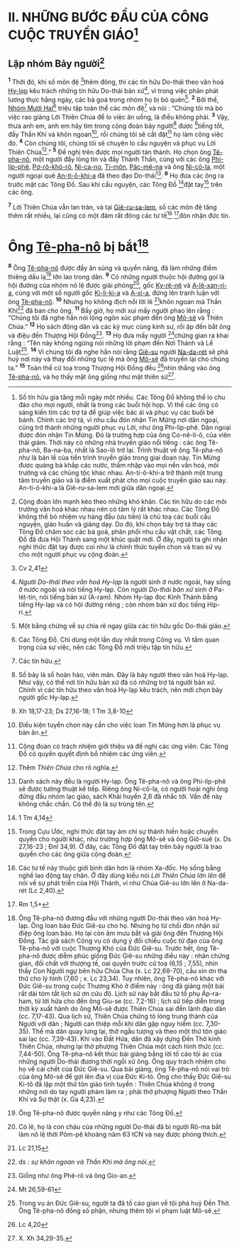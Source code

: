 # II. NHỮNG BƯỚC ĐẦU CỦA CÔNG CUỘC TRUYỀN GIÁO[^1-66286167-c3c5-4611-9907-8d64e8c532b3]

## Lập nhóm Bảy người[^2-66286167-c3c5-4611-9907-8d64e8c532b3]

<sup><b>1</b></sup> Thời đó, khi số môn đệ [^1@-66286167-c3c5-4611-9907-8d64e8c532b3]thêm đông, thì các tín hữu Do-thái theo văn hoá [Hy-lạp]() kêu trách những tín hữu Do-thái bản xứ[^3-66286167-c3c5-4611-9907-8d64e8c532b3], vì trong việc phân phát lương thực hằng ngày, các bà goá trong nhóm họ bị bỏ quên[^4-66286167-c3c5-4611-9907-8d64e8c532b3]. <sup><b>2</b></sup> Bởi thế, [Nhóm Mười Hai]()[^5-66286167-c3c5-4611-9907-8d64e8c532b3] triệu tập toàn thể các môn đệ[^6-66286167-c3c5-4611-9907-8d64e8c532b3] và nói : “Chúng tôi mà bỏ việc rao giảng Lời Thiên Chúa để lo việc ăn uống, là điều không phải. <sup><b>3</b></sup> Vậy, thưa anh em, anh em hãy tìm trong cộng đoàn bảy người[^7-66286167-c3c5-4611-9907-8d64e8c532b3] được [^2@-66286167-c3c5-4611-9907-8d64e8c532b3]tiếng tốt, đầy Thần Khí và khôn ngoan[^8-66286167-c3c5-4611-9907-8d64e8c532b3], rồi chúng tôi sẽ cắt đặt[^9-66286167-c3c5-4611-9907-8d64e8c532b3] họ làm công việc đó. <sup><b>4</b></sup> Còn chúng tôi, chúng tôi sẽ chuyên lo cầu nguyện và phục vụ Lời Thiên Chúa[^10-66286167-c3c5-4611-9907-8d64e8c532b3].” <sup><b>5</b></sup> Đề nghị trên được mọi người tán thành. Họ chọn ông [Tê-pha-nô](), một người đầy lòng tin và đầy Thánh Thần, cùng với các ông [Phi-líp-phê](), [Pơ-rô-khô-rô](), [Ni-ca-no](), [Ti-môn](), [Pác-mê-na]() và ông [Ni-cô-la](), một người ngoại quê [An-ti-ô-khi-a]() đã theo đạo Do-thái[^11-66286167-c3c5-4611-9907-8d64e8c532b3]. <sup><b>6</b></sup> Họ đưa các ông ra trước mặt các Tông Đồ. Sau khi cầu nguyện, các Tông Đồ [^3@-66286167-c3c5-4611-9907-8d64e8c532b3]đặt tay[^12-66286167-c3c5-4611-9907-8d64e8c532b3] trên các ông.

<sup><b>7</b></sup> Lời Thiên Chúa vẫn lan tràn, và tại [Giê-ru-sa-lem](), số các môn đệ tăng thêm rất nhiều, lại cũng có một đám rất đông các tư tế[^13-66286167-c3c5-4611-9907-8d64e8c532b3] [^4@-66286167-c3c5-4611-9907-8d64e8c532b3]đón nhận đức tin.

# Ông [Tê-pha-nô]() bị bắt[^14-66286167-c3c5-4611-9907-8d64e8c532b3]

<sup><b>8</b></sup> Ông [Tê-pha-nô]() được đầy ân sủng và quyền năng, đã làm những điềm thiêng dấu lạ[^15-66286167-c3c5-4611-9907-8d64e8c532b3] lớn lao trong dân. <sup><b>9</b></sup> Có những người thuộc hội đường gọi là hội đường của nhóm nô lệ được giải phóng[^16-66286167-c3c5-4611-9907-8d64e8c532b3], gốc [Ky-rê-nê]() và [A-lê-xan-ri-a](), cùng với một số người gốc [Ki-li-ki-a]() và [A-xi-a](), đứng lên tranh luận với ông [Tê-pha-nô](). <sup><b>10</b></sup> Nhưng họ không địch nổi lời lẽ [^5@-66286167-c3c5-4611-9907-8d64e8c532b3]khôn ngoan mà Thần Khí[^17-66286167-c3c5-4611-9907-8d64e8c532b3] đã ban cho ông. <sup><b>11</b></sup> Bấy giờ, họ mới xui mấy người phao lên rằng : “Chúng tôi đã nghe hắn nói lộng ngôn xúc phạm đến ông [Mô-sê]() và Thiên Chúa.” <sup><b>12</b></sup> Họ sách động dân và các kỳ mục cùng kinh sư, rồi ập đến bắt ông và điệu đến Thượng Hội Đồng[^18-66286167-c3c5-4611-9907-8d64e8c532b3]. <sup><b>13</b></sup> Họ đưa mấy người [^6@-66286167-c3c5-4611-9907-8d64e8c532b3]chứng gian ra khai rằng : “Tên này không ngừng nói những lời phạm đến Nơi Thánh và Lề Luật[^19-66286167-c3c5-4611-9907-8d64e8c532b3]. <sup><b>14</b></sup> Vì chúng tôi đã nghe hắn nói rằng [Giê-su]() người [Na-da-rét]() sẽ phá huỷ nơi này và thay đổi những tục lệ mà ông [Mô-sê]() đã truyền lại cho chúng ta.” <sup><b>15</b></sup> Toàn thể cử toạ trong Thượng Hội Đồng đều [^7@-66286167-c3c5-4611-9907-8d64e8c532b3]nhìn thẳng vào ông [Tê-pha-nô](), và họ thấy mặt ông giống như mặt thiên sứ[^20-66286167-c3c5-4611-9907-8d64e8c532b3].

[^1-66286167-c3c5-4611-9907-8d64e8c532b3]: Số tín hữu gia tăng mỗi ngày một nhiều. Các Tông Đồ không thể lo chu đáo cho mọi người, nhất là trong các buổi hội họp. Vì thế các ông có sáng kiến tìm các trợ tá để giúp việc bác ái và phục vụ các buổi bẻ bánh. Chính các trợ tá, vì nhu cầu đón nhận Tin Mừng nơi dân ngoại, cũng trở thành những người phục vụ Lời, như ông Phi-líp-phê. Dân ngoại được đón nhận Tin Mừng. Đó là trường hợp của ông Co-nê-li-ô, của viên thái giám. Thời này có những nhà truyền giáo nổi tiếng : các ông Tê-pha-nô, Ba-na-ba, nhất là Sao-lô trở lại. Trình thuật về ông Tê-pha-nô như là bản lề của tiến trình truyền giáo trong giai đoạn này. Tin Mừng được quảng bá khắp các nước, thấm nhập vào mọi nền văn hoá, môi trường và các chủng tộc khác nhau. An-ti-ô-khi-a trở thành một trung tâm truyền giáo và là điểm xuất phát cho mọi cuộc truyền giáo sau này. An-ti-ô-khi-a là Giê-ru-sa-lem mới giữa dân ngoại.

[^2-66286167-c3c5-4611-9907-8d64e8c532b3]: Cộng đoàn lớn mạnh kéo theo những khó khăn. Các tín hữu do các môi trường văn hoá khác nhau nên có tâm lý rất khác nhau. Các Tông Đồ không thể bỏ nhiệm vụ hàng đầu (ưu tiên) là chủ toạ các buổi cầu nguyện, giáo huấn và giảng dạy. Do đó, khi chọn bảy trợ tá thay các Tông Đồ chăm sóc các bà goá, phân phối nhu cầu vật chất, các Tông Đồ đã đưa Hội Thánh sang một khúc quặt mới. Ở đây, người ta ghi nhận nghi thức đặt tay được coi như là chính thức tuyển chọn và trao sứ vụ cho một người phục vụ cộng đoàn.

[^3-66286167-c3c5-4611-9907-8d64e8c532b3]: _Người Do-thái theo văn hoá Hy-lạp_ là người sinh ở nước ngoài, hay sống ở nước ngoài và nói tiếng Hy-lạp. Còn người _Do-thái bản xứ_ sinh ở Pa-lét-tin, nói tiếng bản xứ (A-ram). Nhóm Hy-lạp đọc Kinh Thánh bằng tiếng Hy-lạp và có hội đường riêng ; còn nhóm bản xứ đọc tiếng Híp-ri.

[^4-66286167-c3c5-4611-9907-8d64e8c532b3]: Một bằng chứng về sự chia rẽ ngay giữa các tín hữu gốc Do-thái giáo.

[^5-66286167-c3c5-4611-9907-8d64e8c532b3]: Các Tông Đồ. Chỉ dùng một lần duy nhất trong Công vụ. Vì tầm quan trọng của sự việc, nên các Tông Đồ mới triệu tập tín hữu.

[^6-66286167-c3c5-4611-9907-8d64e8c532b3]: Các tín hữu.

[^7-66286167-c3c5-4611-9907-8d64e8c532b3]: Số bảy là số hoàn hảo, viên mãn. Đây là bảy người theo văn hoá Hy-lạp. Như vậy, có thể nơi tín hữu bản xứ đã có những trợ tá người bản xứ. Chính vì các tín hữu theo văn hoá Hy-lạp kêu trách, nên mới chọn bảy người gốc Hy-lạp.

[^8-66286167-c3c5-4611-9907-8d64e8c532b3]: Điều kiện tuyển chọn này cần cho việc loan Tin Mừng hơn là phục vụ bàn ăn.

[^9-66286167-c3c5-4611-9907-8d64e8c532b3]: Cộng đoàn có trách nhiệm giới thiệu và đề nghị các ứng viên. Các Tông Đồ có quyền quyết định bổ nhiệm các ứng viên.

[^10-66286167-c3c5-4611-9907-8d64e8c532b3]: Thêm _Thiên Chúa_ cho rõ nghĩa.

[^11-66286167-c3c5-4611-9907-8d64e8c532b3]: Danh sách này đều là người Hy-lạp. Ông Tê-pha-nô và ông Phi-líp-phê sẽ được tường thuật kế tiếp. Riêng ông Ni-cô-la, có người hoài nghi ông đứng đầu nhóm lạc giáo, sách Khải huyền 2,6 đã nhắc tới. Vấn đề này không chắc chắn. Có thể đó là sự trùng tên.

[^12-66286167-c3c5-4611-9907-8d64e8c532b3]: Trong Cựu Ước, nghi thức đặt tay ám chỉ sự thánh hiến hoặc chuyển quyền cho người khác, như trường hợp ông Mô-sê và ông Giô-suê (x. Ds 27,16-23 ; Đnl 34,9). Ở đây, các Tông Đồ đặt tay trên bảy người là trao quyền cho các ông giữa cộng đoàn.

[^13-66286167-c3c5-4611-9907-8d64e8c532b3]: Các tư tế này thuộc giới bình dân hơn là nhóm Xa-đốc. Họ sống bằng nghề lao động tay chân. Ở đây dùng kiểu nói _Lời Thiên Chúa lớn lên_ để nói về sự phát triển của Hội Thánh, ví như Chúa Giê-su lớn lên ở Na-da-rét (Lc 2,40).

[^14-66286167-c3c5-4611-9907-8d64e8c532b3]:
    Ông Tê-pha-nô đương đầu với những người Do-thái theo văn hoá Hy-lạp. Ông loan báo Đức Giê-su cho họ. Nhưng họ từ chối đón nhận sứ điệp ông loan báo. Họ lại còn âm mưu bắt và giải ông đến Thượng Hội Đồng. Tác giả sách Công vụ có dụng ý đối chiếu cuộc tử đạo của ông Tê-pha-nô với cuộc Thương Khó của Đức Giê-su. Trước hết, ông Tê-pha-nô được diễm phúc giống Đức Giê-su những điều này : nhân chứng gian, đối chất với thượng tế, oai quyền trước cử toạ (6,15 ; 7,55), nhìn thấy Con Người ngự bên hữu Chúa Cha (x. Lc 22,68-70), cầu xin ơn tha thứ cho lý hình (7,60 ; x. Lc 23,34). Tuy nhiên, ông Tê-pha-nô khác với Đức Giê-su trong cuộc Thương Khó ở điểm này : ông đã giảng một bài rất dài tóm tắt lịch sử ơn cứu độ. Lịch sử này bắt đầu từ tổ phụ Áp-ra-ham, từ lời hứa cho đến ông Giu-se (cc. 7,2-16) ; lịch sử tiếp diễn trong thời kỳ xuất hành do ông Mô-sê được Thiên Chúa sai đến lãnh đạo dân (cc. 7,17-43). Qua lịch sử, Thiên Chúa chứng tỏ lòng trung thành của Người với dân ; Người can thiệp mỗi khi dân gặp nguy hiểm (cc. 7,30-35). Thế mà dân quay lưng lại, thờ ngẫu tượng và theo một thứ tôn giáo sai lạc (cc. 7,39-43). Khi vào Đất Hứa, dân đã xây dựng Đền Thờ kính Thiên Chúa, nhưng lại thờ phượng Thiên Chúa một cách hình thức (cc. 7,44-50). Ông Tê-pha-nô kết thúc bài giảng bằng lời tố cáo tội ác của những người Do-thái đương thời ngồi xử ông. Ông quy trách nhiệm cho họ về cái chết của Đức Giê-su. Qua bài giảng, ông Tê-pha-nô nói vai trò của ông Mô-sê để gợi lên địa vị của Đức Ki-tô. Ông cho thấy Đức Giê-su Ki-tô đã lập một thứ tôn giáo tinh tuyền : Thiên Chúa không ở trong những nơi do tay người phàm làm ra ; phải thờ phượng Người theo Thần Khí và Sự thật (x. Ga 4,23).
    [^15-66286167-c3c5-4611-9907-8d64e8c532b3]: Ông Tê-pha-nô được quyền năng y như các Tông Đồ.
    [^16-66286167-c3c5-4611-9907-8d64e8c532b3]: Có lẽ, họ là con cháu của những người Do-thái đã bị người Rô-ma bắt làm nô lệ thời Pôm-pê khoảng năm 63 tCN và nay được phóng thích.
    [^17-66286167-c3c5-4611-9907-8d64e8c532b3]: ds : _sự khôn ngoan và Thần Khí mà ông nói_.
    [^18-66286167-c3c5-4611-9907-8d64e8c532b3]: Giống như ông Phê-rô và ông Gio-an.
    [^19-66286167-c3c5-4611-9907-8d64e8c532b3]: Trong vụ án Đức Giê-su, người ta đã tố cáo gian về tội phá huỷ Đền Thờ. Ông Tê-pha-nô đồng số phận, nhưng thêm tội vi phạm luật Mô-sê.
    [^20-66286167-c3c5-4611-9907-8d64e8c532b3]: X. Xh 34,29-35.
    [^1@-66286167-c3c5-4611-9907-8d64e8c532b3]: Cv 2,41
    [^2@-66286167-c3c5-4611-9907-8d64e8c532b3]: Xh 18,17-23; Ds 27,16-18; 1 Tm 3,8-10
    [^3@-66286167-c3c5-4611-9907-8d64e8c532b3]: 1 Tm 4,14
    [^4@-66286167-c3c5-4611-9907-8d64e8c532b3]: Rm 1,5+
    [^5@-66286167-c3c5-4611-9907-8d64e8c532b3]: Lc 21,15
    [^6@-66286167-c3c5-4611-9907-8d64e8c532b3]: Mt 26,59-61
    [^7@-66286167-c3c5-4611-9907-8d64e8c532b3]: Lc 4,20
